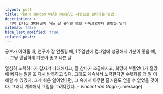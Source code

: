 ```yaml
---
layout: post
title: 기분이 Random Walk Model인 사람으로 살아가는 방법.
description: >
  기억 안나는 2020년의 어느 날 권이랑 했던 카톡으로부터 출발한 일기
sitemap: false
hide_last_modified: true
related_posts:
---
```


공부가 어려울 때, 연구가 잘 안풀릴 때, 1주일만에 컴파일에 성공해서 기분이 좋을 때, ... 그냥 랜덤하게 기분이 좋고 나쁜 날

열심히 노력하다가 갑자기 나태해지고, 잘 참다가 조급해지고, 희망에 부풀었다가 절망에 빠지는 일을 또 다시 반복하고 있다.
그래도 계속해서 노력한다면 수채화를 더 잘 이해할 수 있겠지.
그게 쉬운 일이었다면, 그 속에서 아무런 즐거움도 얻을 수 없었을 것이다.
그러니 계속해서 그림을 그려야겠다. - _Vincent van Gogh_
{:.message}
